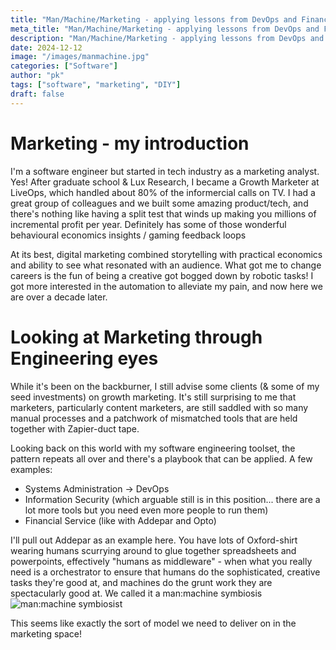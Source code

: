 ```yaml
---
title: "Man/Machine/Marketing - applying lessons from DevOps and Finance product development to digital marketing"
meta_title: "Man/Machine/Marketing - applying lessons from DevOps and Finance product development to digital marketing"
description: "Man/Machine/Marketing - applying lessons from DevOps and Finance product development to digital marketing"
date: 2024-12-12
image: "/images/manmachine.jpg"
categories: ["Software"]
author: "pk"
tags: ["software", "marketing", "DIY"]
draft: false
---
```


# Marketing - my introduction 

I'm a software engineer but started in tech industry as a marketing analyst. Yes! 
After graduate school & Lux Research, I became a Growth Marketer at LiveOps, which handled about 80% of the informercial calls on TV.
I had a great group of colleagues and we built some amazing product/tech, and there's nothing like having a split test that winds up making you millions of incremental profit per year.
Definitely has some of those wonderful behavioural economics insights / gaming feedback loops

At its best, digital marketing combined storytelling with practical economics and ability to see what resonated with an audience.
What got me to change careers is the fun of being a creative got bogged down by robotic tasks! I got more interested in the automation to alleviate my pain, and now here we are over a decade later.


# Looking at Marketing through Engineering eyes

While it's been on the backburner, I still advise some clients (& some of my seed investments) on growth marketing. It's still surprising to me that marketers, particularly
content marketers, are still saddled with so many manual processes and a patchwork of mismatched tools that are held together with Zapier-duct tape.

Looking back on this world with my software engineering toolset, the pattern repeats all over and there's a playbook that can be applied. A few examples:
- Systems Administration -> DevOps
- Information Security (which arguable still is in this position... there are a lot more tools but you need even more people to run them)
- Financial Service (like with Addepar and Opto)

I'll pull out Addepar as an example here. You have lots of Oxford-shirt wearing humans scurrying around to glue together spreadsheets and powerpoints, effectively
"humans as middleware" - when what you really need is a orchestrator to ensure that humans do the sophisticated, creative tasks they're good at, and machines do the grunt work
they are spectacularly good at. We called it a man:machine symbiosis
![man:machine symbiosist](/images/manmachine.png)

This seems like exactly the sort of model we need to deliver on in the marketing space!


